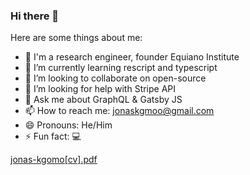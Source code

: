 ### Hi there 👋

<!--
**jonas-kgomo/jonas-kgomo** is a ✨ _special_ ✨ repository because its `README.md` (this file) appears on your GitHub profile.
-->
Here are some things about me:

- 🔭 I'm a research engineer, founder Equiano Institute
- 🌱 I’m currently learning rescript and typescript
- 👯 I’m looking to collaborate on open-source
- 🤔 I’m looking for help with Stripe API 
- 💬 Ask me about GraphQL & Gatsby JS
- 📫 How to reach me: jonaskgmoo@gmail.com
- 😄 Pronouns: He/Him
- ⚡ Fun fact: 💻


<!-- recent_releases starts -->

<!-- recent_releases ends -->

[jonas-kgomo[cv].pdf](https://github.com/jonas-kgomo/jonas-kgomo/files/13946897/jonas-kgomo.cv.pdf)
